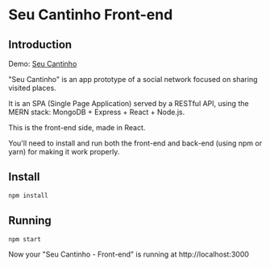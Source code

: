 # Seu Cantinho Front-end

## Introduction

Demo: [Seu Cantinho](https://seu-cantinho.web.app/)

"Seu Cantinho" is an app prototype of a social network focused on sharing visited places. 

It is an SPA (Single Page Application) served by a RESTful API, using the MERN stack: MongoDB + Express + React + Node.js.

This is the front-end side, made in React.

You'll need to install and run both the front-end and back-end (using npm or yarn) for making it work properly.

## Install

```sh
npm install
```

## Running

```sh
npm start
```

Now your "Seu Cantinho - Front-end" is running at http://localhost:3000
